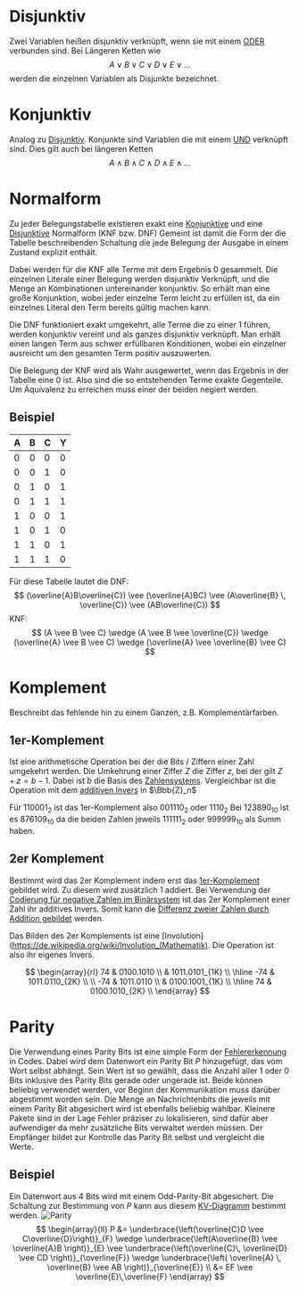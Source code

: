 # Disjunktiv
Zwei Variablen heißen disjunktiv verknüpft, wenn sie mit einem [ODER](Boolsche%20Algebra.md#OR) verbunden sind.
Bei Längeren Ketten wie 
$$
A \vee B \vee C \vee D \vee E \vee \dots
$$
werden die einzelnen Variablen als Disjunkte bezeichnet.

# Konjunktiv
Analog zu [Disjunktiv](#Disjunktiv).
Konjunkte sind Variablen die mit einem [UND](Boolsche%20Algebra.md#AND) verknüpft sind. Dies gilt auch bei längeren Ketten
$$
A \wedge B \wedge C \wedge D \wedge E \wedge \dots
$$
# Normalform
Zu jeder Belegungstabelle existieren exakt eine [Konjunktive](#Konjunktiv) und eine [Disjunktive](#Disjunktiv) Normalform (KNF bzw. DNF)
Gemeint ist damit die Form der die Tabelle beschreibenden Schaltung die jede Belegung der Ausgabe in einem Zustand explizit enthält.

Dabei werden für die KNF alle Terme mit dem Ergebnis 0 gesammelt.
Die einzelnen Literale einer Belegung werden disjunktiv Verknüpft, und die Menge an Kombinationen untereinander konjunktiv.
So erhält man eine große Konjunktion, wobei jeder einzelne Term leicht zu erfüllen ist, da ein einzelnes Literal den Term bereits gültig machen kann.

Die DNF funktioniert exakt umgekehrt, alle Terme die zu einer 1 führen, werden konjunktiv vereint und als ganzes disjunktiv verknüpft.
Man erhält einen langen Term aus schwer erfüllbaren Konditionen, wobei ein einzelner ausreicht um den gesamten Term positiv auszuwerten.

Die Belegung der KNF wird als Wahr ausgewertet, wenn das Ergebnis in der Tabelle eine 0 ist.
Also sind die so entstehenden Terme exakte Gegenteile. Um Äquivalenz zu erreichen muss einer der beiden negiert werden.

## Beispiel

| A   | B   | C   | Y   |
| --- | --- | --- | --- |
| 0   | 0   | 0   | 0   |
| 0   | 0   | 1   | 0   |
| 0   | 1   | 0   | 1   |
| 0   | 1   | 1   | 1   |
| 1   | 0   | 0   | 1   |
| 1   | 0   | 1   | 0   |
| 1   | 1   | 0   | 1   |
| 1   | 1   | 1   | 0   |
Für diese Tabelle lautet die DNF:
$$
(\overline{A}B\overline{C}) \vee (\overline{A}BC) \vee (A\overline{B} \, \overline{C}) \vee (AB\overline{C})
$$
KNF:
$$
(A \vee B \vee C) \wedge (A \vee B \vee \overline{C}) \wedge (\overline{A} \vee B \vee C) \wedge (\overline{A} \vee \overline{B} \vee C)
$$

# Komplement
Beschreibt das fehlende hin zu einem Ganzen, z.B. Komplementärfarben.

## 1er-Komplement
Ist eine arithmetische Operation bei der die Bits / Ziffern einer Zahl umgekehrt werden.
Die Umkehrung einer Ziffer $Z$ die Ziffer $z$, bei der gilt $Z + z =b-1$.
Dabei ist $b$ die Basis des [Zahlensystems](Umrechnung%20von%20Zahlensystemen.md#Zahlensysteme).
Vergleichbar ist die Operation mit dem [additiven Invers](Modulare%20Arithmetik.md#Addition) in $\Bbb{Z}_n$

Für $110001_2$ ist das 1er-Komplement also $001110_2$ oder $1110_2$
Bei $123890_{10}$ ist es $876109_{10}$ da die beiden Zahlen jeweils $111111_2$ oder $999999_{10}$ als Summ haben.

## 2er Komplement
Bestimmt wird das 2er Komplement indem erst das [1er-Komplement](#1er-Komplement) gebildet wird. Zu diesem wird zusätzlich $1$ addiert.
Bei Verwendung der [Codierung für negative Zahlen im Binärsystem](Rechenwerk.md#Negative%20Zahlen%20im%20Binärsystem) ist das 2er Komplement einer Zahl ihr additives Invers.
Somit kann die [Differenz zweier Zahlen durch Addition gebildet](Rechenwerk.md#Beispielrechnung) werden.

Das Bilden des 2er Komplements ist eine [Involution](https://de.wikipedia.org/wiki/Involution_(Mathematik).
Die Operation ist also ihr eigenes Invers.

$$
\begin{array}{rl}
74 & 0100.1010 \\
& 1011.0101_{1K} \\
\hline
-74 & 1011.0110_{2K} \\
\\
-74 & 1011.0110 \\
& 0100.1001_{1K} \\
\hline
74 & 0100.1010_{2K} \\
\end{array}
$$

# Parity
Die Verwendung eines Parity Bits ist eine simple Form der [Fehlererkennung](Codes.md#Fehlererkennung) in Codes.
Dabei wird dem Datenwort ein Parity Bit $P$ hinzugefügt, das vom Wort selbst abhängt. Sein Wert ist so gewählt, dass die Anzahl aller $1$ oder $0$ Bits inklusive des Parity Bits gerade oder ungerade ist. Beide können beliebig verwendet werden, vor Beginn der Kommunikation muss darüber abgestimmt worden sein.
Die Menge an Nachrichtenbits die jeweils mit einem Parity Bit abgesichert wird ist ebenfalls beliebig wählbar. Kleinere Pakete sind in der Lage Fehler präziser zu lokalisieren, sind dafür aber aufwendiger da mehr zusätzliche Bits verwaltet werden müssen.
Der Empfänger bildet zur Kontrolle das Parity Bit selbst und vergleicht die Werte.
## Beispiel
Ein Datenwort aus 4 Bits wird mit einem Odd-Parity-Bit abgesichert.
Die Schaltung zur Bestimmung von $P$ kann aus diesem [KV-Diagramm](Erstellen%20und%20Umformen%20boolscher%20Ausdrücke.md#KV-Diagramm) bestimmt werden.
![Parity](Parity.png)
$$
\begin{array}{ll}
P &= \underbrace{\left(\overline{C}D \vee C\overline{D}\right)}_{F}
\wedge
\underbrace{\left(A\overline{B} \vee \overline{A}B \right)}_{E}
\vee
\underbrace{\left(\overline{C}\, \overline{D} \vee CD  \right)}_{\overline{F}}
\wedge
\underbrace{\left( \overline{A} \, \overline{B} \vee AB \right)}_{\overline{E}}
\\
&= EF \vee \overline{E}\,\overline{F}
\end{array}
$$
